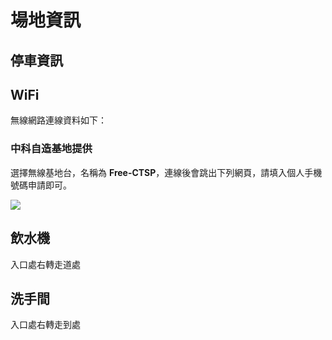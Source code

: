 # 場地資訊

## 停車資訊

## WiFi

無線網路連線資料如下：

### 中科自造基地提供

選擇無線基地台，名稱為 **Free-CTSP**，連線後會跳出下列網頁，請填入個人手機號碼申請即可。

![](https://i.imgur.com/7KqslbZ.png)

## 飲水機

入口處右轉走道處

## 洗手間

入口處右轉走到處
